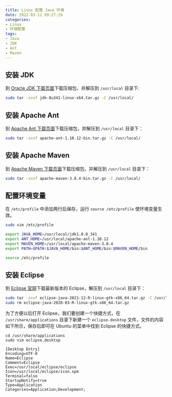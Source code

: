 ```yaml
---
title: Liunx 配置 Java 环境
date: 2022-03-11 09:27:29
categories: 
- Linux
- 环境配置
tags: 
- Java
- JDK
- Ant
- Maven
---
```


## 安装 JDK

到 [Oracle JDK 下载页面](https://www.oracle.com/java/technologies/downloads/)下载压缩包，并解压到 `/usr/local` 目录下: 

```sh
sudo tar -zxvf jdk-8u341-linux-x64.tar.gz -C /usr/local/
```

## 安装 Apache Ant

到 [Apache Ant 下载页面](https://ant.apache.org/bindownload.cgi)下载压缩包，并解压到 `/usr/local` 目录下：

```sh
sudo tar -zxvf apache-ant-1.10.12-bin.tar.gz -C /usr/local/
```

## 安装 Apache Maven

到 [Apache Maven 下载页面](https://maven.apache.org/download.cgi)下载压缩包，并解压到 `/usr/local` 目录下：

```sh
sudo tar -zxvf apache-maven-3.8.4-bin.tar.gz -C /usr/local/
```

## 配置环境变量

在 `/etc/profile` 中添加两行后保存，运行 `source /etc/profile` 使环境变量生效。

```sh
sudo vim /etc/profile

export JAVA_HOME=/usr/local/jdk1.8.0_341
export ANT_HOME=/usr/local/apache-ant-1.10.12
export MAVEN_HOME=/usr/local/apache-maven-3.8.4
export PATH=$PATH:$JAVA_HOME/bin:$ANT_HOME/bin:$MAVEN_HOME/bin

source /etc/profile
```

## 安装 Eclipse

到 [Eclipse 官网](https://eclipse.org/downloads)下载最新版本的 Eclipse，解压到 `/usr/local` 目录下：

```sh
sudo tar -zxvf eclipse-java-2021-12-R-linux-gtk-x86_64.tar.gz -C /usr/local/
sudo rm eclipse-java-2020-03-R-linux-gtk-x86_64.tar.gz
```


为了方便以后打开 Eclipse，我们要创建一个快捷方式，在 `/usr/share/applications` 目录下新建一个 `eclipse.desktop` 文件，文件的内容如下所示，保存后即可在 Ubuntu 的菜单中找到 Eclipse 的快捷方式。

```shell
cd /usr/share/applications
sudo vim eclipse.desktop
```

```
[Desktop Entry]
Encoding=UTF-8
Name=Eclipse
Comment=Eclipse
Exec=/usr/local/eclipse/eclipse
Icon=/usr/local/eclipse/icon.xpm
Terminal=false
StartupNotify=true
Type=Application
Categories=Application;Development;
```